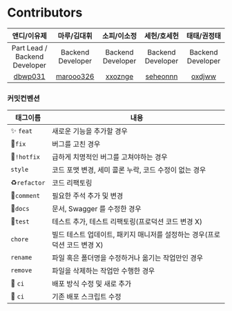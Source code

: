 # Contributors

|                         앤디/이유제                         |                           마루/김대휘                           |                         소피/이소정                         |                          세헌/호세헌                          |                        태태/권정태                        |
|:------------------------------------------------------:|:----------------------------------------------------------:|:------------------------------------------------------:|:--------------------------------------------------------:|:----------------------------------------------------:|
|              Part Lead / Backend Developer              |                      Backend Developer                      |                    Backend Developer                    |                     Backend Developer                     |                   Backend Developer                   |
| <center>[dbwp031](https://github.com/dbwp031)</center> | <center>[marooo326](https://github.com/marooo326)</center> | <center>[xxoznge](https://github.com/xxoznge)</center> | <center>[seheonnn](https://github.com/seheonnn)</center> | <center>[oxdjww](https://github.com/oxdjww)</center> |

### 커밋컨벤션

| 태그이름                       | 내용                                          |
|----------------------------|---------------------------------------------|
| :sparkles: `feat`          | 새로운 기능을 추가할 경우                              |
| :bug:`fix `                | 버그를 고친 경우                                   |
| :bug:`!hotfix`             | 급하게 치명적인 버그를 고쳐야하는 경우                       |
| `style`                    | 코드 포맷 변경, 세미 콜론 누락, 코드 수정이 없는 경우            |
| :recycle:`refactor`        | 코드 리팩토링                                     |
| :memo:`comment`            | 필요한 주석 추가 및 변경                              |
| :memo:`docs`	              | 문서, Swagger 를 수정한 경우                        |
| :hammer:`test`             | 테스트 추가, 테스트 리팩토링(프로덕션 코드 변경 X)              |
| `chore`	                   | 빌드 테스트 업데이트, 패키지 매니저를 설정하는 경우(프로덕션 코드 변경 X) |
| `rename`                   | 파일 혹은 폴더명을 수정하거나 옮기는 작업만인 경우                |
| `remove`                   | 파일을 삭제하는 작업만 수행한 경우                         |
| :construction_worker: `ci` | 배포 방식 수정 및 새로 추가                            |
| :green_heart: `ci`         | 기존 배포 스크립트 수정                               |
